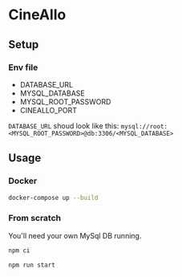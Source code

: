 # CineAllo
## Setup
### Env file
- DATABASE_URL
- MYSQL_DATABASE
- MYSQL_ROOT_PASSWORD
- CINEALLO_PORT

``DATABASE_URL`` shoud look like this: ``mysql://root:<MYSQL_ROOT_PASSWORD>@db:3306/<MYSQL_DATABASE>``
## Usage
### Docker
```bash
docker-compose up --build
```
### From scratch
You'll need your own MySql DB running.
```bash
npm ci
```
```bash
npm run start
```

